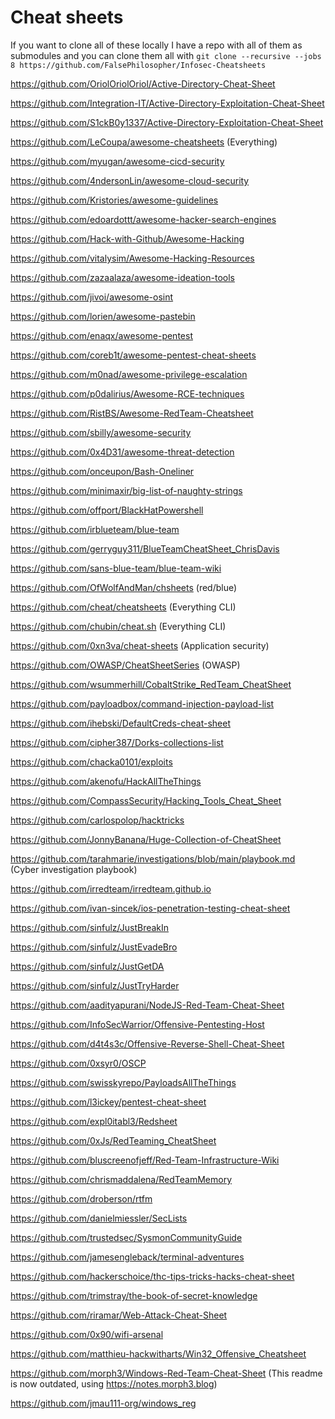 # Cheat sheets

If you want to clone all of these locally I have a repo with all of them as submodules and you can clone them all with `git clone --recursive --jobs 8 https://github.com/FalsePhilosopher/Infosec-Cheatsheets`

https://github.com/OriolOriolOriol/Active-Directory-Cheat-Sheet

https://github.com/Integration-IT/Active-Directory-Exploitation-Cheat-Sheet

https://github.com/S1ckB0y1337/Active-Directory-Exploitation-Cheat-Sheet

https://github.com/LeCoupa/awesome-cheatsheets (Everything)

https://github.com/myugan/awesome-cicd-security

https://github.com/4ndersonLin/awesome-cloud-security

https://github.com/Kristories/awesome-guidelines

https://github.com/edoardottt/awesome-hacker-search-engines

https://github.com/Hack-with-Github/Awesome-Hacking

https://github.com/vitalysim/Awesome-Hacking-Resources

https://github.com/zazaalaza/awesome-ideation-tools

https://github.com/jivoi/awesome-osint

https://github.com/lorien/awesome-pastebin

https://github.com/enaqx/awesome-pentest

https://github.com/coreb1t/awesome-pentest-cheat-sheets

https://github.com/m0nad/awesome-privilege-escalation

https://github.com/p0dalirius/Awesome-RCE-techniques

https://github.com/RistBS/Awesome-RedTeam-Cheatsheet

https://github.com/sbilly/awesome-security

https://github.com/0x4D31/awesome-threat-detection

https://github.com/onceupon/Bash-Oneliner

https://github.com/minimaxir/big-list-of-naughty-strings

https://github.com/offport/BlackHatPowershell

https://github.com/irblueteam/blue-team

https://github.com/gerryguy311/BlueTeamCheatSheet_ChrisDavis

https://github.com/sans-blue-team/blue-team-wiki

https://github.com/OfWolfAndMan/chsheets (red/blue)

https://github.com/cheat/cheatsheets (Everything CLI)

https://github.com/chubin/cheat.sh (Everything CLI)

https://github.com/0xn3va/cheat-sheets (Application security)

https://github.com/OWASP/CheatSheetSeries (OWASP)

https://github.com/wsummerhill/CobaltStrike_RedTeam_CheatSheet

https://github.com/payloadbox/command-injection-payload-list

https://github.com/ihebski/DefaultCreds-cheat-sheet

https://github.com/cipher387/Dorks-collections-list

https://github.com/chacka0101/exploits

https://github.com/akenofu/HackAllTheThings

https://github.com/CompassSecurity/Hacking_Tools_Cheat_Sheet

https://github.com/carlospolop/hacktricks

https://github.com/JonnyBanana/Huge-Collection-of-CheatSheet

https://github.com/tarahmarie/investigations/blob/main/playbook.md (Cyber investigation playbook)

https://github.com/irredteam/irredteam.github.io

https://github.com/ivan-sincek/ios-penetration-testing-cheat-sheet

https://github.com/sinfulz/JustBreakIn

https://github.com/sinfulz/JustEvadeBro

https://github.com/sinfulz/JustGetDA

https://github.com/sinfulz/JustTryHarder

https://github.com/aadityapurani/NodeJS-Red-Team-Cheat-Sheet

https://github.com/InfoSecWarrior/Offensive-Pentesting-Host

https://github.com/d4t4s3c/Offensive-Reverse-Shell-Cheat-Sheet

https://github.com/0xsyr0/OSCP

https://github.com/swisskyrepo/PayloadsAllTheThings

https://github.com/l3ickey/pentest-cheat-sheet

https://github.com/expl0itabl3/Redsheet

https://github.com/0xJs/RedTeaming_CheatSheet

https://github.com/bluscreenofjeff/Red-Team-Infrastructure-Wiki

https://github.com/chrismaddalena/RedTeamMemory

https://github.com/droberson/rtfm

https://github.com/danielmiessler/SecLists

https://github.com/trustedsec/SysmonCommunityGuide

https://github.com/jamesengleback/terminal-adventures

https://github.com/hackerschoice/thc-tips-tricks-hacks-cheat-sheet

https://github.com/trimstray/the-book-of-secret-knowledge

https://github.com/riramar/Web-Attack-Cheat-Sheet

https://github.com/0x90/wifi-arsenal

https://github.com/matthieu-hackwitharts/Win32_Offensive_Cheatsheet

https://github.com/morph3/Windows-Red-Team-Cheat-Sheet (This readme is now outdated, using https://notes.morph3.blog)

https://github.com/jmau111-org/windows_reg
